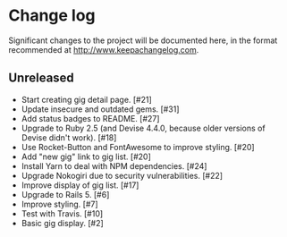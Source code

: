 # Change log

Significant changes to the project will be documented here, in the format recommended at http://www.keepachangelog.com.

## Unreleased

- Start creating gig detail page. [#21]
- Update insecure and outdated gems. [#31]
- Add status badges to README. [#27]
- Upgrade to Ruby 2.5 (and Devise 4.4.0, because older versions of Devise didn't work). [#18]
- Use Rocket-Button and FontAwesome to improve styling. [#20]
- Add "new gig" link to gig list. [#20]
- Install Yarn to deal with NPM dependencies. [#24]
- Upgrade Nokogiri due to security vulnerabilities. [#22]
- Improve display of gig list. [#17]
- Upgrade to Rails 5. [#6]
- Improve styling. [#7]
- Test with Travis. [#10]
- Basic gig display. [#2]
